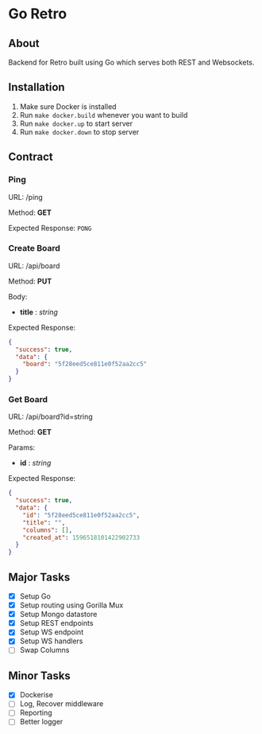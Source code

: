 # Go Retro

## About

Backend for Retro built using Go which serves both REST and
Websockets.

## Installation

1. Make sure Docker is installed
2. Run `make docker.build` whenever you want to build
3. Run `make docker.up` to start server
4. Run `make docker.down` to stop server

## Contract

### Ping

URL: /ping

Method: **GET**

Expected Response: `PONG`

### Create Board

URL: /api/board

Method: **PUT**

Body:

- **title** : _string_

Expected Response:

```json
{
  "success": true,
  "data": {
    "board": "5f28eed5ce811e0f52aa2cc5"
  }
}
```

### Get Board

URL: /api/board?id=string

Method: **GET**

Params:

- **id** : _string_

Expected Response:

```json
{
  "success": true,
  "data": {
    "id": "5f28eed5ce811e0f52aa2cc5",
    "title": "",
    "columns": [],
    "created_at": 1596518101422902733
  }
}
```

## Major Tasks

- [x] Setup Go
- [x] Setup routing using Gorilla Mux
- [x] Setup Mongo datastore
- [x] Setup REST endpoints
- [x] Setup WS endpoint
- [x] Setup WS handlers
- [ ] Swap Columns

## Minor Tasks

- [x] Dockerise
- [ ] Log, Recover middleware
- [ ] Reporting
- [ ] Better logger
